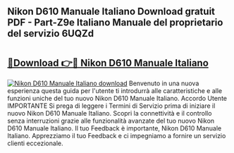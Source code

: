 ## Nikon D610 Manuale Italiano Download gratuit PDF - Part-Z9e Italiano Manuale del proprietario del servizio 6UQZd

# <h2><a href="http://dfbaki.blite.top/?on=Nikon+D610+Manuale+Italiano">🔗Download 👉🔴 Nikon D610 Manuale Italiano</a></h2>

[![Nikon D610 Manuale Italiano download](https://i.imgur.com/lujVjoI.png)](http://dfbaki.blite.top/?on=Nikon+D610+Manuale+Italiano)
Benvenuto in una nuova esperienza questa guida per l'utente ti introdurrà alle caratteristiche e alle funzioni uniche del tuo nuovo Nikon D610 Manuale Italiano. Accordo Utente IMPORTANTE Si prega di leggere i Termini di Servizio prima di iniziare il nuovo Nikon D610 Manuale Italiano. Scopri la connettività e il controllo senza interruzioni grazie alle funzionalità avanzate del tuo nuovo Nikon D610 Manuale Italiano. Il tuo Feedback è importante, Nikon D610 Manuale Italiano. Apprezziamo il tuo Feedback e ci impegniamo a fornire un servizio clienti eccezionale.
